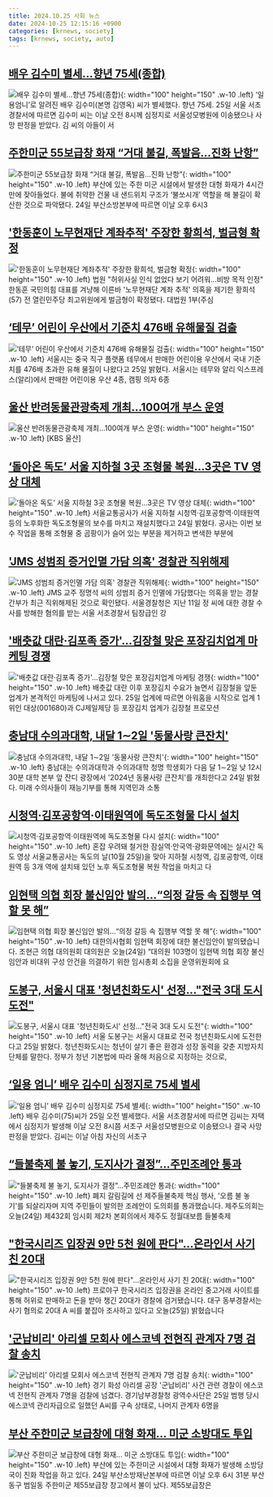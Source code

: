 ```yaml
---
title: 2024.10.25 사회 뉴스
date: 2024-10-25 12:15:16 +0900
categories: [krnews, society]
tags: [krnews, society, auto]
---
```

## [배우 김수미 별세…향년 75세(종합)](https://n.news.naver.com/mnews/article/082/0001294509)

![배우 김수미 별세…향년 75세(종합)](https://mimgnews.pstatic.net/image/origin/082/2024/10/25/1294509.jpg?type=nf220_150){: width="100" height="150" .w-10 .left}
‘일용엄니’로 알려진 배우 김수미(본명 김영옥) 씨가 별세했다. 향년 75세. 25일 서울 서초경찰서에 따르면 김수미 씨는 이날 오전 8시께 심정지로 서울성모병원에 이송됐으나 사망 판정을 받았다. 김 씨의 아들이 서

## [주한미군 55보급창 화재 “거대 불길, 폭발음…진화 난항”](https://n.news.naver.com/mnews/article/005/0001733732)

![주한미군 55보급창 화재 “거대 불길, 폭발음…진화 난항”](https://mimgnews.pstatic.net/image/origin/005/2024/10/24/1733732.jpg?type=nf220_150){: width="100" height="150" .w-10 .left}
부산에 있는 주한 미군 시설에서 발생한 대형 화재가 4시간 만에 잦아들었다. 불에 취약한 건물 내 샌드위치 구조가 ‘불쏘시개’ 역할을 해 불길이 확산한 것으로 파악됐다. 24일 부산소방본부에 따르면 이날 오후 6시3

## ['한동훈이 노무현재단 계좌추적' 주장한 황희석, 벌금형 확정](https://n.news.naver.com/mnews/article/001/0015005908)

!['한동훈이 노무현재단 계좌추적' 주장한 황희석, 벌금형 확정](https://mimgnews.pstatic.net/image/origin/001/2024/10/25/15005908.jpg?type=nf220_150){: width="100" height="150" .w-10 .left}
법원 "허위사실 인식 없었다 보기 어려워…비방 목적 인정" 한동훈 국민의힘 대표를 겨냥해 이른바 '노무현재단 계좌 추적' 의혹을 제기한 황희석(57) 전 열린민주당 최고위원에게 벌금형이 확정됐다. 대법원 1부(주심

## [‘테무’ 어린이 우산에서 기준치 476배 유해물질 검출](https://n.news.naver.com/mnews/article/366/0001026942)

![‘테무’ 어린이 우산에서 기준치 476배 유해물질 검출](https://mimgnews.pstatic.net/image/origin/366/2024/10/25/1026942.jpg?type=nf220_150){: width="100" height="150" .w-10 .left}
서울시는 중국 직구 플랫폼 테무에서 판매한 어린이용 우산에서 국내 기준치를 476배 초과한 유해 물질이 나왔다고 25일 밝혔다. 서울시는 테무와 알리 익스프레스(알리)에서 판매한 어린이용 우산 4종, 캠핑 의자 6종

## [울산 반려동물관광축제 개최…100여개 부스 운영](https://n.news.naver.com/mnews/article/056/0011825301)

![울산 반려동물관광축제 개최…100여개 부스 운영](https://mimgnews.pstatic.net/image/origin/056/2024/10/25/11825301.jpg?type=nf220_150){: width="100" height="150" .w-10 .left}
[KBS 울산]

## [‘돌아온 독도’ 서울 지하철 3곳 조형물 복원…3곳은 TV 영상 대체](https://n.news.naver.com/mnews/article/005/0001733637)

![‘돌아온 독도’ 서울 지하철 3곳 조형물 복원…3곳은 TV 영상 대체](https://mimgnews.pstatic.net/image/origin/005/2024/10/24/1733637.jpg?type=nf220_150){: width="100" height="150" .w-10 .left}
서울교통공사가 서울 지하철 시청역·김포공항역·이태원역 등의 노후화한 독도조형물의 보수를 마치고 재설치했다고 24일 밝혔다. 공사는 이번 보수 작업을 통해 조형물 중 곰팡이가 슬어 있는 부분을 제거하고 변색한 부분에

## ['JMS 성범죄 증거인멸 가담 의혹' 경찰관 직위해제](https://n.news.naver.com/mnews/article/421/0007867370)

!['JMS 성범죄 증거인멸 가담 의혹' 경찰관 직위해제](https://mimgnews.pstatic.net/image/origin/421/2024/10/25/7867370.jpg?type=nf220_150){: width="100" height="150" .w-10 .left}
JMS 교주 정명석 씨의 성범죄 증거 인멸에 가담했다는 의혹을 받는 경찰 간부가 최근 직위해제된 것으로 확인됐다. 서울경찰청은 지난 11일 정 씨에 대한 경찰 수사를 방해한 혐의를 받는 서울 서초경찰서 팀장급인 강

## ['배춧값 대란·김포족 증가'…김장철 맞은 포장김치업계 마케팅 경쟁](https://n.news.naver.com/mnews/article/421/0007866772)

!['배춧값 대란·김포족 증가'…김장철 맞은 포장김치업계 마케팅 경쟁](https://mimgnews.pstatic.net/image/origin/421/2024/10/25/7866772.jpg?type=nf220_150){: width="100" height="150" .w-10 .left}
배춧값 대란 이후 포장김치 수요가 늘면서 김장철을 앞둔 업계가 본격적인 마케팅에 나서고 있다. 25일 업계에 따르면 아워홈을 시작으로 업계 1위인 대상(001680)과 CJ제일제당 등 포장김치 업계가 김장철 프로모션

## [충남대 수의과대학, 내달 1∼2일 '동물사랑 큰잔치'](https://n.news.naver.com/mnews/article/001/0015004410)

![충남대 수의과대학, 내달 1∼2일 '동물사랑 큰잔치'](https://mimgnews.pstatic.net/image/origin/001/2024/10/24/15004410.jpg?type=nf220_150){: width="100" height="150" .w-10 .left}
충남대는 수의과대학과 수의과대학 청명 학생회가 다음 달 1∼2일 낮 12시 30분 대학 본부 앞 잔디 광장에서 '2024년 동물사랑 큰잔치'를 개최한다고 24일 밝혔다. 미래 수의사들이 재능기부를 통해 지역민과 소통

## [시청역·김포공항역·이태원역에 독도조형물 다시 설치](https://n.news.naver.com/mnews/article/366/0001026642)

![시청역·김포공항역·이태원역에 독도조형물 다시 설치](https://mimgnews.pstatic.net/image/origin/366/2024/10/24/1026642.jpg?type=nf220_150){: width="100" height="150" .w-10 .left}
혼잡 우려돼 철거한 잠실역·안국역·광화문역에는 실시간 독도 영상 서울교통공사는 독도의 날(10월 25일)을 맞아 지하철 시청역, 김포공항역, 이태원역 등 3개 역에 설치돼 있던 노후 독도조형물 복원 작업을 마치고 다

## [임현택 의협 회장 불신임안 발의…“의정 갈등 속 집행부 역할 못 해”](https://n.news.naver.com/mnews/article/056/0011824950)

![임현택 의협 회장 불신임안 발의…“의정 갈등 속 집행부 역할 못 해”](https://mimgnews.pstatic.net/image/origin/056/2024/10/24/11824950.jpg?type=nf220_150){: width="100" height="150" .w-10 .left}
대한의사협회 임현택 회장에 대한 불신임안이 발의됐습니다. 조현근 의협 대의원회 대의원은 오늘(24일) “대의원 103명이 임현택 의협 회장 불신임안과 비대위 구성 안건을 의결하기 위한 임시총회 소집을 운영위원회에 요

## [도봉구, 서울시 대표 '청년친화도시' 선정…"전국 3대 도시 도전"](https://n.news.naver.com/mnews/article/421/0007867031)

![도봉구, 서울시 대표 '청년친화도시' 선정…"전국 3대 도시 도전"](https://mimgnews.pstatic.net/image/origin/421/2024/10/25/7867031.jpg?type=nf220_150){: width="100" height="150" .w-10 .left}
서울 도봉구는 서울시 대표로 전국 청년친화도시에 도전한다고 25일 밝혔다. 청년친화도시는 청년이 살기 좋은 환경과 성장 동력을 갖춘 지방자치단체를 말한다. 정부가 청년 기본법에 따라 올해 처음으로 지정하는 것으로,

## [‘일용 엄니’ 배우 김수미 심정지로 75세 별세](https://n.news.naver.com/mnews/article/023/0003866284)

![‘일용 엄니’ 배우 김수미 심정지로 75세 별세](https://mimgnews.pstatic.net/image/origin/023/2024/10/25/3866284.jpg?type=nf220_150){: width="100" height="150" .w-10 .left}
배우 김수미(75)씨가 25일 오전 별세했다. 서울 서초경찰서에 따르면 김씨는 자택에서 심정지가 발생해 이날 오전 8시쯤 서초구 서울성모병원으로 이송됐으나 결국 사망 판정을 받았다. 김씨는 이날 아침 자신의 서초구

## [“들불축제 불 놓기, 도지사가 결정”…주민조례안 통과](https://n.news.naver.com/mnews/article/056/0011825092)

![“들불축제 불 놓기, 도지사가 결정”…주민조례안 통과](https://mimgnews.pstatic.net/image/origin/056/2024/10/24/11825092.jpg?type=nf220_150){: width="100" height="150" .w-10 .left}
폐지 갈림길에 선 제주들불축제 핵심 행사, '오름 불 놓기'를 되살리자며 지역 주민들이 발의한 조례안이 도의회를 통과했습니다. 제주도의회는 오늘(24일) 제432회 임시회 제2차 본회의에서 제주도 정월대보름 들불축제

## ["한국시리즈 입장권 9만 5천 원에 판다"…온라인서 사기 친 20대](https://n.news.naver.com/mnews/article/055/0001200454)

!["한국시리즈 입장권 9만 5천 원에 판다"…온라인서 사기 친 20대](https://mimgnews.pstatic.net/image/origin/055/2024/10/25/1200454.jpg?type=nf220_150){: width="100" height="150" .w-10 .left}
프로야구 한국시리즈 입장권을 온라인 중고거래 사이트를 통해 허위로 판매하고 돈을 받아 챙긴 20대가 경찰에 검거됐습니다. 대구 동부경찰서는 사기 혐의로 20대 A 씨를 붙잡아 조사하고 있다고 오늘(25일) 밝혔습니다

## ['군납비리' 아리셀 모회사 에스코넥 전현직 관계자 7명 검찰 송치](https://n.news.naver.com/mnews/article/003/0012863782)

!['군납비리' 아리셀 모회사 에스코넥 전현직 관계자 7명 검찰 송치](https://mimgnews.pstatic.net/image/origin/003/2024/10/25/12863782.jpg?type=nf220_150){: width="100" height="150" .w-10 .left}
경기 화성 아리셀 공장 '군납비리' 사건 관련 경찰이 에스코넥 전현직 관계자 7명을 검찰에 넘겼다. 경기남부경찰청 광역수사단은 25일 범행 당시 에스코넥 관리자급으로 일했던 A씨를 구속 상태로, 나머지 관계자 6명을

## [부산 주한미군 보급창에 대형 화재... 미군 소방대도 투입](https://n.news.naver.com/mnews/article/469/0000829624)

![부산 주한미군 보급창에 대형 화재... 미군 소방대도 투입](https://mimgnews.pstatic.net/image/origin/469/2024/10/24/829624.jpg?type=nf220_150){: width="100" height="150" .w-10 .left}
부산에 있는 주한미군 시설에서 대형 화재가 발생해 소방당국이 진화 작업을 하고 있다. 24일 부산소방재난본부에 따르면 이날 오후 6시 31분 부산 동구 범일동 주한미군 제55보급창 창고에서 불이 났다. 제55보급창은

